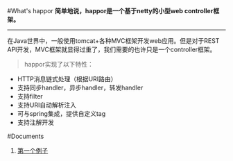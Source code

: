 #What's happor
**简单地说，happor是一个基于netty的小型web controller框架。**
- - -
在Java世界中，一般使用tomcat+各种MVC框架开发web应用。但是对于REST API开发，MVC框架就显得过重了，我们需要的也许只是一个controller框架。
> happor实现了以下特性：
* HTTP消息链式处理（根据URI路由）
* 支持同步handler，异步handler，转发handler
* 支持filter
* 支持URI自动解析注入
* 可与spring集成，提供自定义tag
* 支持注解开发

#Documents

1. [第一个例子](FirstDemo)